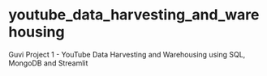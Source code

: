 # youtube_data_harvesting_and_warehousing
Guvi Project 1 - YouTube Data Harvesting and Warehousing using SQL, MongoDB and Streamlit 
